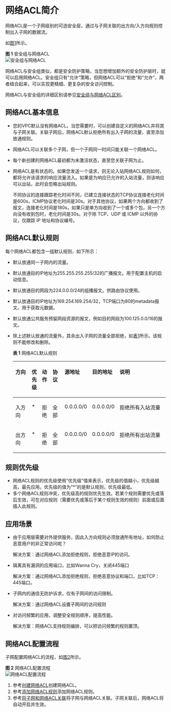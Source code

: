 # 网络ACL简介<a name="acl_0001"></a>

网络ACL是一个子网级别的可选安全层，通过与子网关联的出方向/入方向规则控制出入子网的数据流。

如[图1](#fig10469151512467)所示。

**图 1**  安全组与网络ACL<a name="fig10469151512467"></a>  
![](figures/安全组与网络ACL.png "安全组与网络ACL")

网络ACL与安全组类似，都是安全防护策略，当您想增加额外的安全防护层时，就可以启用网络ACL。安全组只有“允许”策略，但网络ACL可以“拒绝”和“允许”，两者结合起来，可以实现更精细、更复杂的安全访问控制。

网络ACL与安全组的详细区别请参见[安全组与网络ACL区别](安全组与网络ACL区别.md)。

## 网络ACL基本信息<a name="section1952742625114"></a>

-   您的VPC默认没有网络ACL。当您需要时，可以创建自定义的网络ACL并将其与子网关联。关联子网后，网络ACL默认拒绝所有出入子网的流量，直至添加放通规则。
-   网络ACL可以关联多个子网，但一个子网同一时间只能关联一个网络ACL。
-   每个新创建的网络ACL最初都为未激活状态，直至您关联子网为止。
-   网络ACL是有状态的。如果您发送一个请求，则无论入站网络ACL规则如何，都将允许该请求的响应流量流入。如果是为响应已允许的入站流量，则该响应可以出站，此时会忽略出站规则。

    不同协议的连接跟踪老化时间不同，已建立连接状态的TCP协议连接老化时间是600s，ICMP协议老化时间是30s。对于其他协议，如果两个方向都收到了报文，连接老化时间是180s，如果只是单方向收到了一个或多个包，另一个方向没有收到包时，老化时间是30s。对于除 TCP、UDP 或 ICMP 以外的协议，仅跟踪 IP 地址和协议编号。


## 网络ACL默认规则<a name="section99541345213"></a>

每个网络ACL都包含一组默认规则，如下所示：

-   默认放通同一子网内的流量。
-   默认放通目的IP地址为255.255.255.255/32的广播报文。用于配置主机的启动信息。
-   默认放通目的网段为224.0.0.0/24的组播报文。供路由协议使用。
-   默认放通目的IP地址为169.254.169.254/32，TCP端口为80的metadata报文。用于获取元数据。
-   默认放通公共服务预留网段资源的报文，例如目的网段为100.125.0.0/16的报文。
-   除上述默认放通的流量外，其余出入子网的流量全部拒绝，如[表1](#table1034601475112)所示。该规则不能修改和删除。

    **表 1**  网络ACL默认规则

    <a name="table1034601475112"></a>
    <table><thead align="left"><tr id="row1267171445118"><th class="cellrowborder" valign="top" width="11.918808119188078%" id="mcps1.2.8.1.1"><p id="p4671214185116"><a name="p4671214185116"></a><a name="p4671214185116"></a>方向</p>
    </th>
    <th class="cellrowborder" valign="top" width="6.05939406059394%" id="mcps1.2.8.1.2"><p id="p46711614195111"><a name="p46711614195111"></a><a name="p46711614195111"></a>优先级</p>
    </th>
    <th class="cellrowborder" valign="top" width="7.0892910708929096%" id="mcps1.2.8.1.3"><p id="p186711114105115"><a name="p186711114105115"></a><a name="p186711114105115"></a>动作</p>
    </th>
    <th class="cellrowborder" valign="top" width="8.25917408259174%" id="mcps1.2.8.1.4"><p id="p86711114195114"><a name="p86711114195114"></a><a name="p86711114195114"></a>协议</p>
    </th>
    <th class="cellrowborder" valign="top" width="14.198580141985797%" id="mcps1.2.8.1.5"><p id="p12671101405114"><a name="p12671101405114"></a><a name="p12671101405114"></a>源地址</p>
    </th>
    <th class="cellrowborder" valign="top" width="12.568743125687428%" id="mcps1.2.8.1.6"><p id="p2671814165117"><a name="p2671814165117"></a><a name="p2671814165117"></a>目的地址</p>
    </th>
    <th class="cellrowborder" valign="top" width="39.90600939906009%" id="mcps1.2.8.1.7"><p id="p136711114195118"><a name="p136711114195118"></a><a name="p136711114195118"></a>说明</p>
    </th>
    </tr>
    </thead>
    <tbody><tr id="row167117147516"><td class="cellrowborder" valign="top" width="11.918808119188078%" headers="mcps1.2.8.1.1 "><p id="p14671214175113"><a name="p14671214175113"></a><a name="p14671214175113"></a>入方向</p>
    </td>
    <td class="cellrowborder" valign="top" width="6.05939406059394%" headers="mcps1.2.8.1.2 "><p id="p467181413516"><a name="p467181413516"></a><a name="p467181413516"></a>*</p>
    </td>
    <td class="cellrowborder" valign="top" width="7.0892910708929096%" headers="mcps1.2.8.1.3 "><p id="p767141475110"><a name="p767141475110"></a><a name="p767141475110"></a>拒绝</p>
    </td>
    <td class="cellrowborder" valign="top" width="8.25917408259174%" headers="mcps1.2.8.1.4 "><p id="p12671161413512"><a name="p12671161413512"></a><a name="p12671161413512"></a>全部</p>
    </td>
    <td class="cellrowborder" valign="top" width="14.198580141985797%" headers="mcps1.2.8.1.5 "><p id="p1967117148511"><a name="p1967117148511"></a><a name="p1967117148511"></a>0.0.0.0/0</p>
    </td>
    <td class="cellrowborder" valign="top" width="12.568743125687428%" headers="mcps1.2.8.1.6 "><p id="p10671101425118"><a name="p10671101425118"></a><a name="p10671101425118"></a>0.0.0.0/0</p>
    </td>
    <td class="cellrowborder" valign="top" width="39.90600939906009%" headers="mcps1.2.8.1.7 "><p id="p967101418517"><a name="p967101418517"></a><a name="p967101418517"></a>拒绝所有入站流量</p>
    </td>
    </tr>
    <tr id="row11671414155113"><td class="cellrowborder" valign="top" width="11.918808119188078%" headers="mcps1.2.8.1.1 "><p id="p1567121445119"><a name="p1567121445119"></a><a name="p1567121445119"></a>出方向</p>
    </td>
    <td class="cellrowborder" valign="top" width="6.05939406059394%" headers="mcps1.2.8.1.2 "><p id="p2671161475110"><a name="p2671161475110"></a><a name="p2671161475110"></a>*</p>
    </td>
    <td class="cellrowborder" valign="top" width="7.0892910708929096%" headers="mcps1.2.8.1.3 "><p id="p18671181425114"><a name="p18671181425114"></a><a name="p18671181425114"></a>拒绝</p>
    </td>
    <td class="cellrowborder" valign="top" width="8.25917408259174%" headers="mcps1.2.8.1.4 "><p id="p667111455114"><a name="p667111455114"></a><a name="p667111455114"></a>全部</p>
    </td>
    <td class="cellrowborder" valign="top" width="14.198580141985797%" headers="mcps1.2.8.1.5 "><p id="p3671114195119"><a name="p3671114195119"></a><a name="p3671114195119"></a>0.0.0.0/0</p>
    </td>
    <td class="cellrowborder" valign="top" width="12.568743125687428%" headers="mcps1.2.8.1.6 "><p id="p06711814205118"><a name="p06711814205118"></a><a name="p06711814205118"></a>0.0.0.0/0</p>
    </td>
    <td class="cellrowborder" valign="top" width="39.90600939906009%" headers="mcps1.2.8.1.7 "><p id="p17671814105114"><a name="p17671814105114"></a><a name="p17671814105114"></a>拒绝所有出站流量</p>
    </td>
    </tr>
    </tbody>
    </table>


## 规则优先级<a name="section74125695419"></a>

-   网络ACL规则的优先级使用“优先级”值来表示，优先级的值越小，优先级越高，最先应用。优先级的值为“\*”的是默认规则，优先级最低。
-   多个网络ACL规则冲突，优先级高的规则优先生效。若某个规则需要优先或落后生效，可在对应规则（需要优先或落后于某个规则生效的规则）前面或后面插入此规则。

## 应用场景<a name="section1864416226298"></a>

-   由于应用层需要对外提供服务，因此入方向规则必须放通所有地址，如何防止恶意用户的非正常访问呢？

    解决方案：通过网络ACL添加拒绝规则，拒绝恶意IP的访问。

-   隔离具有漏洞的应用端口，比如Wanna Cry，关闭445端口

    解决方案：通过网络ACL添加拒绝规则，拒绝恶意协议和端口，比如TCP：445端口。

-   子网内的通信无防护诉求，仅有子网间的访问限制。

    解决方案：通过网络ACL设置子网间的访问规则

-   对访问频繁的应用，调整安全规则顺序，提高性能。

    解决方案：网络ACL支持规则编排，可以把访问频繁的规则置顶。


## 网络ACL配置流程<a name="section14396131910515"></a>

子网配置网络ACL的流程，如[图2](#fig91216511166)所示。

**图 2**  网络ACL配置流程<a name="fig91216511166"></a>  
![](figures/网络ACL配置流程.png "网络ACL配置流程")

1.  参考[创建网络ACL](创建网络ACL.md)创建网络ACL。
2.  参考[添加网络ACL规则](添加网络ACL规则.md)添加网络ACL规则。
3.  参考[将子网和网络ACL关联](将子网和网络ACL关联.md)将子网与网络ACL关联。子网关联后，网络ACL将自动开启并生效。

